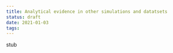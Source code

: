 ```yaml
---
title: Analytical evidence in other simulations and datatsets
status: draft
date: 2021-01-03
tags: 
---
```

stub
